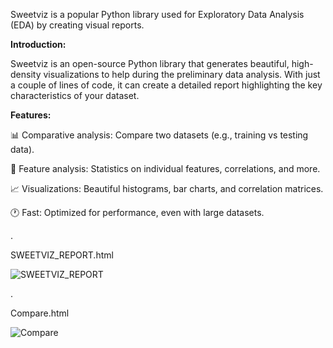 Sweetviz is a popular Python library used for Exploratory Data Analysis (EDA) by creating visual reports.

**Introduction:**

Sweetviz is an open-source Python library that generates beautiful, high-density visualizations to help during the preliminary data analysis. With just a couple of lines of code, it can create a detailed report highlighting the key characteristics of your dataset.

**Features:**

📊 Comparative analysis: Compare two datasets (e.g., training vs testing data).

🧭 Feature analysis: Statistics on individual features, correlations, and more.

📈 Visualizations: Beautiful histograms, bar charts, and correlation matrices.

🕐 Fast: Optimized for performance, even with large datasets.

.

SWEETVIZ_REPORT.html

![SWEETVIZ_REPORT](https://github.com/Praneeth-18/DataMining4/assets/54993793/c579ce74-370d-46e1-8fdd-b6be9971fcb9)

.

Compare.html

![Compare](https://github.com/Praneeth-18/DataMining4/assets/54993793/28bc752f-4652-4ffe-98b5-00b1f62227d4)
